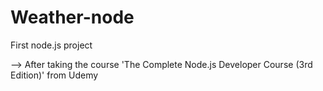 # Weather-node
First node.js project

--> After taking the course 'The Complete Node.js Developer Course (3rd Edition)' from Udemy 
